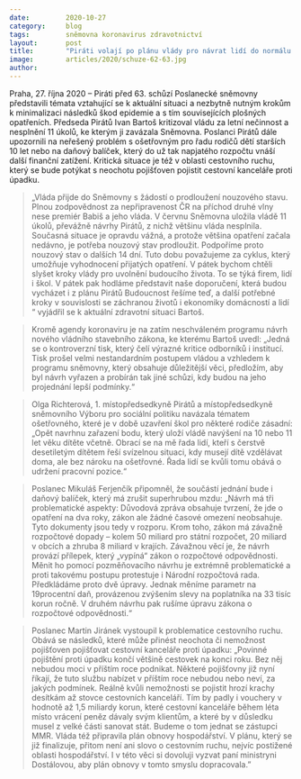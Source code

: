 ```yaml
---
date:         2020-10-27
category:     blog
tags:         sněmovna koronavirus zdravotnictví
layout:       post
title:        "Piráti volají po plánu vlády pro návrat lidí do normálu. Vyzývají také k řešení ošetřovného či hrozícího krachu cestovek"
image:        articles/2020/schuze-62-63.jpg
author:       
--- 
```



Praha, 27. října 2020 – Piráti před 63. schůzí Poslanecké sněmovny představili témata vztahující se k aktuální situaci a nezbytně nutným krokům k minimalizaci následků škod epidemie a s tím souvisejících plošných opatřeních. Předseda Pirátů Ivan Bartoš kritizoval vládu za letní nečinnost a nesplnění 11 úkolů, ke kterým ji zavázala Sněmovna. Poslanci Pirátů dále upozornili na neřešený problém s ošetřovným pro řadu rodičů dětí starších 10 let nebo na daňový balíček, který do už tak napjatého rozpočtu vnáší další finanční zatížení. Kritická situace je též v oblasti cestovního ruchu, který se bude potýkat s neochotu pojišťoven pojistit cestovní kanceláře proti úpadku.

> „Vláda přijde do Sněmovny s žádostí o prodloužení nouzového stavu. Plnou zodpovědnost za nepřipravenost ČR na příchod druhé vlny nese premiér Babiš a jeho vláda. V červnu Sněmovna uložila vládě 11 úkolů, převážně návrhy Pirátů, z nichž většinu vláda nesplnila. Současná situace je opravdu vážná, a protože většina opatření začala nedávno, je potřeba nouzový stav prodloužit. Podpoříme proto nouzový stav o dalších 14 dní. Tuto dobu považujeme za cyklus, který umožňuje vyhodnocení přijatých opatření. V pátek bychom chtěli slyšet kroky vlády pro uvolnění budoucího života. To se týká firem, lidí i škol. V pátek pak hodláme představit naše doporučení, která budou vycházet i z plánu Pirátů Budoucnost řešíme teď, a další potřebné kroky v souvislosti se záchranou životů i ekonomiky domácností a lidí “ vyjádřil se k aktuální zdravotní situaci Bartoš.

> Kromě agendy koronaviru je na zatím neschváleném programu návrh nového vládního stavebního zákona, ke kterému Bartoš uvedl: „Jedná se o kontroverzní tisk, který čelí výrazné kritice odborníků i institucí. Tisk prošel velmi nestandardním postupem vládou a vzhledem k programu sněmovny, který obsahuje důležitější věci, předložím, aby byl návrh vyřazen a probírán tak jiné schůzi, kdy budou na jeho projednání lepší podmínky.“

> Olga Richterová, 1. místopředsedkyně Pirátů a místopředsedkyně sněmovního Výboru pro sociální politiku navázala tématem ošetřovného, které je v době uzavření škol pro některé rodiče zásadní: „Opět navrhnu zařazení bodu, který uloží vládě navýšení na 10 nebo 11 let věku dítěte včetně. Obrací se na mě řada lidí, kteří s čerstvě desetiletým dítětem řeší svízelnou situaci, kdy musejí dítě vzdělávat doma, ale bez nároku na ošetřovné. Řada lidí se kvůli tomu obává o udržení pracovní pozice.“

> Poslanec Mikuláš Ferjenčík připomněl, že součástí jednání bude i daňový balíček, který má zrušit superhrubou mzdu: „Návrh má tři problematické aspekty: Důvodová zpráva obsahuje tvrzení, že jde o opatření na dva roky, zákon ale žádné časové omezení neobsahuje. Tyto dokumenty jsou tedy v rozporu. Krom toho, zákon má závažně rozpočtové dopady – kolem 50 miliard pro státní rozpočet, 20 miliard v obcích a zhruba 8 miliard v krajích. Závažnou věcí je, že návrh provází přílepek, který „vypíná“ zákon o rozpočtové odpovědnosti. Měnit ho pomocí pozměňovacího návrhu je extrémně problematické a proti takovému postupu protestuje i Národní rozpočtová rada. Předkládáme proto dvě úpravy. Jednak měníme parametr na 19procentní daň, provázenou zvýšením slevy na poplatníka na 33 tisíc korun ročně. V druhém návrhu pak rušíme úpravu zákona o rozpočtové odpovědnosti.“

> Poslanec Martin Jiránek vystoupil k problematice cestovního ruchu. Obává se následků, které může přinést neochota či nemožnost pojišťoven pojišťovat cestovní kanceláře proti úpadku: „Povinné pojištění proti úpadku končí většině cestovek na konci roku. Bez něj nebudou moci v příštím roce podnikat. Některé pojišťovny již nyní říkají, že tuto službu nabízet v příštím roce nebudou nebo neví, za jakých podmínek. Reálně kvůli nemožnosti se pojistit hrozí krachy desítkám až stovce cestovních kanceláří. Tím by padly i vouchery v hodnotě až 1,5 miliardy korun, které cestovní kanceláře během léta místo vrácení peněz dávaly svým klientům, a které by v důsledku musel z velké části sanovat stát. Budeme o tom jednat se zástupci MMR. Vláda též připravila plán obnovy hospodářství. V plánu, který se již finalizuje, přitom není ani slovo o cestovním ruchu, nejvíc postižené oblasti hospodářství. I v této věci si dovoluji vyzvat paní ministryni Dostálovou, aby plán obnovy v tomto smyslu dopracovala.”
